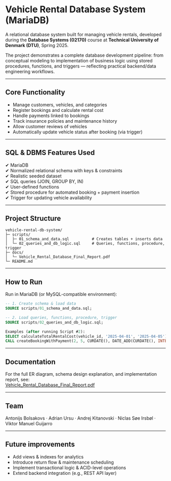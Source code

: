 # Vehicle Rental Database System (MariaDB)

A relational database system built for managing vehicle rentals, developed during the **Database Systems (02170)** course at **Technical University of Denmark (DTU)**, Spring 2025.

The project demonstrates a complete database development pipeline: from conceptual modeling to implementation of business logic using stored procedures, functions, and triggers — reflecting practical backend/data engineering workflows.

---

## Core Functionality
- Manage customers, vehicles, and categories
- Register bookings and calculate rental cost
- Handle payments linked to bookings
- Track insurance policies and maintenance history
- Allow customer reviews of vehicles
- Automatically update vehicle status after booking (via trigger)

---

## SQL & DBMS Features Used
✔ MariaDB  
✔ Normalized relational schema with keys & constraints  
✔ Realistic seeded dataset  
✔ SQL queries (JOIN, GROUP BY, IN)  
✔ User-defined functions  
✔ Stored procedure for automated booking + payment insertion  
✔ Trigger for updating vehicle availability  

---

## Project Structure
```
vehicle-rental-db-system/
├─ scripts/
│  ├─ 01_schema_and_data.sql          # Creates tables + inserts data
│  └─ 02_queries_and_db_logic.sql     # Queries, functions, procedure, trigger
├─ docs/
│  └─ Vehicle_Rental_Database_Final_Report.pdf
└─ README.md
```

---

## How to Run
Run in MariaDB (or MySQL-compatible environment):

```sql
-- 1. Create schema & load data
SOURCE scripts/01_schema_and_data.sql;

-- 2. Load queries, functions, procedure, trigger
SOURCE scripts/02_queries_and_db_logic.sql;

Examples (after running Script #2):
SELECT calculateTotalRentalCost(vehicle_id, '2025-04-01', '2025-04-05');
CALL createBookingWithPayment(2, 5, CURDATE(), DATE_ADD(CURDATE(), INTERVAL 4 DAY), 'Credit Card');
```

---

## Documentation
For the full ER diagram, schema design explanation, and implementation report, see:  
[Vehicle_Rental_Database_Final_Report.pdf](docs/Vehicle_Rental_Database_Final_Report.pdf)

---

## Team

Antonijs Bolsakovs · Adrian Ursu · Andrej Kitanovski · Niclas Søe Irsbøl · Viktor Manuel Guijarro

---

## Future improvements
- Add views & indexes for analytics  
- Introduce return flow & maintenance scheduling  
- Implement transactional logic & ACID-level operations  
- Extend backend integration (e.g., REST API layer)
